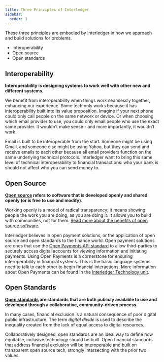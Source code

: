 ```yaml
---
title: Three Principles of Interledger
sidebar:
  order: 1
---
```


These three principles are embodied by Interledger in how we approach and build solutions for problems.

- Interoperability
- Open source
- Open standards

## Interoperability

**Interoperability is designing systems to work well with other new and different systems.**

We benefit from interoperability when things work seamlessly together, enhancing our experience. Some tech only works because it has interoperability built into its value proposition. Imagine if your next phone could only call people on the same network or device. Or when choosing which email provider to use, you could only email people who use the exact same provider. It wouldn’t make sense - and more importantly, it wouldn’t work.

Email is built to be interoperable from the start. Someone might be using Gmail, and someone else might be using Yahoo, but they can send and receive emails to each other because all email providers function on the same underlying technical protocols. Interledger want to bring this same level of technical interoperability to financial transactions: who your bank is should not affect who you can send money to.

## Open Source

**[Open source](https://opensource.org/osd/) refers to software that is developed openly and shared openly (or is free to use and modify).**

Working openly is a model of radical transparency; it means showing people the work you are doing, as you are doing it. It allows you to build with communities, not for them. [Read more about the benefits of open source software](https://opensource.com/life/15/12/why-open-source).

Interledger believes in open payment solutions, or the application of open source and open standards to the finance world. Open payment solutions are ones that use the [Open Payments API standard](https://openpayments.dev) to allow third-parties to securely access digital accounts for viewing information and initiating payments. Using Open Payments is a cornerstone for ensuring interoperability in financial systems. This is the basic language systems need to talk to each other to begin financial interactions. More information about Open Payments can be found in the [Interledger Technology unit](/interledger-technology/what-is-the-ilp).

## Open Standards

**[Open standards](https://www.w3.org/2005/09/dd-osd.html) are standards that are both publicly available to use and developed through a collaborative, community-driven process.**

In many cases, financial exclusion is a natural consequence of poor digital public infrastructure. The term _digital divide_ is used to describe the inequality created from the lack of equal access to digital resources. 

Collaboratively designed, open standards are an ideal way to define how equitable, inclusive technology should be built. Open financial standards that address financial exclusion will be interoperable and built on transparent open source tech, strongly intersecting with the prior two values.